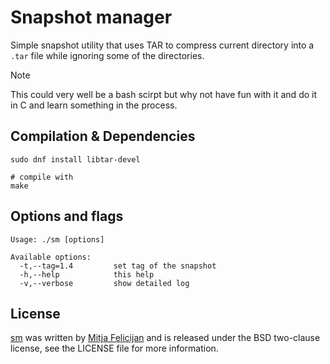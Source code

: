 # Snapshot manager

Simple snapshot utility that uses TAR to compress current directory into a
`.tar` file while ignoring some of the directories.

> [!NOTE]
> This could very well be a bash scirpt but why not have fun with it and do it
> in C and learn something in the process.

## Compilation & Dependencies

```
sudo dnf install libtar-devel

# compile with
make
```

## Options and flags

```
Usage: ./sm [options]

Available options:
  -t,--tag=1.4         set tag of the snapshot
  -h,--help            this help
  -v,--verbose         show detailed log
```

## License

[sm](https://github.com/mitjafelicijan/sm) was written by [Mitja
Felicijan](https://mitjafelicijan.com) and is released under the BSD
two-clause license, see the LICENSE file for more information.

